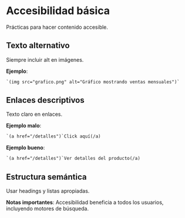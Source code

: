 # Accesibilidad básica

Prácticas para hacer contenido accesible.

## Texto alternativo

Siempre incluir alt en imágenes.

**Ejemplo**:

```html
`(img src="grafico.png" alt="Gráfico mostrando ventas mensuales")`
```

## Enlaces descriptivos

Texto claro en enlaces.

**Ejemplo malo**:

```html
`(a href="/detalles")`Click aquí(/a)
```

**Ejemplo bueno**:

```html
`(a href="/detalles")`Ver detalles del producto(/a)
```

## Estructura semántica

Usar headings y listas apropiadas.

**Notas importantes**: Accesibilidad beneficia a todos los usuarios, incluyendo motores de búsqueda.